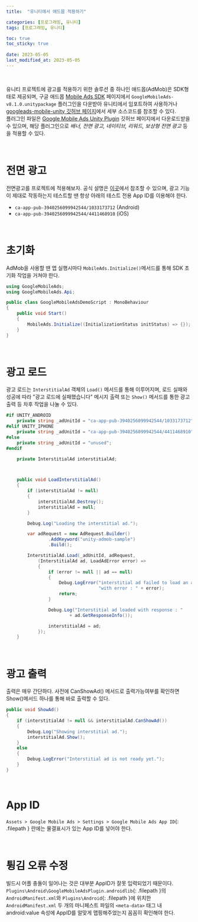 ```yaml
---
title:  "유니티에서 애드몹 적용하기"

categories: [프로그래밍, 유니티]
tags: [프로그래밍, 유니티]

toc: true
toc_sticky: true
 
date: 2023-05-05
last_modified_at: 2023-05-05
---
```


<br>

유니티 프로젝트에 광고를 적용하기 위한 솔루션 중 하나인 애드몹(AdMob)은 SDK형태로 제공되며, 구글 애드몹 [Mobile Ads SDK](https://developers.google.com/admob/unity/quick-start?hl=ko) 페이지에서 `GoogleMobileAds-v8.1.0.unitypackage` 플러그인을 다운받아 유니티에서 임포트하여 사용하거나 [googleads-mobile-unity 깃허브 페이지](https://github.com/googleads/googleads-mobile-unity/tree/main/source)에서 세부 소스코드를 참조할 수 있다.  
플러그인 파일은 [Google Mobile Ads Unity Plugin](https://github.com/googleads/googleads-mobile-unity/releases/tag/v8.1.0) 깃허브 페이지에서 다운로드받을 수 있으며, 해당 플러그인으로 _배너, 전면 광고, 네이티브, 리워드, 보상형 전면 광고_ 등을 적용할 수 있다.

<br>

# 전면 광고

전면광고를 프로젝트에 적용해보자. 공식 설명은 [이곳](https://developers.google.com/admob/unity/interstitial?hl=ko)에서 참조할 수 있으며, 광고 기능이 제대로 작동하는지 테스트할 땐 항상 아래의 테스트 전용 App ID를 이용해야 한다.  

- `ca-app-pub-3940256099942544/1033173712` (Android)
- `ca-app-pub-3940256099942544/4411468910` (iOS)

<br>

# 초기화

AdMob을 사용할 땐 앱 실행시마다 `MobileAds.Initialize()`메서드를 통해 SDK 초기화 작업을 거쳐야 한다.

```cs
using GoogleMobileAds;
using GoogleMobileAds.Api;

public class GoogleMobileAdsDemoScript : MonoBehaviour
{
    public void Start()
    {
        MobileAds.Initialize((InitializationStatus initStatus) => {});
    }
}
```

<br>

# 광고 로드

광고 로드는 `InterstitialAd` 객체의 `Load()` 메서드를 통해 이루어지며, 로드 실패와 성공에 따라 "광고 로드에 실패했습니다" 메시지 출력 또는 `Show()` 메서드를 통한 광고 출력 등 차후 작업을 나눌 수 있다.

```cs
#if UNITY_ANDROID
    private string _adUnitId = "ca-app-pub-3940256099942544/1033173712";
#elif UNITY_IPHONE
    private string _adUnitId = "ca-app-pub-3940256099942544/4411468910";
#else
    private string _adUnitId = "unused";
#endif

    private InterstitialAd interstitialAd;



    public void LoadInterstitialAd()
    {
        if (interstitialAd != null)
        {
            interstitialAd.Destroy();
            interstitialAd = null;
        }

        Debug.Log("Loading the interstitial ad.");

        var adRequest = new AdRequest.Builder()
                .AddKeyword("unity-admob-sample")
                .Build();

        InterstitialAd.Load(_adUnitId, adRequest,
            (InterstitialAd ad, LoadAdError error) =>
            {
                if (error != null || ad == null)
                {
                    Debug.LogError("interstitial ad failed to load an ad " +
                                   "with error : " + error);
                    return;
                }

                Debug.Log("Interstitial ad loaded with response : "
                        + ad.GetResponseInfo());

                interstitialAd = ad;
            });
    }
```

<br>

# 광고 출력

출력은 매우 간단하다. 사전에 CanShowAd() 메서드로 출력가능여부를 확인하면 Show()메서드 하나를 통해 바로 출력할 수 있다.

```cs
public void ShowAd()
{
    if (interstitialAd != null && interstitialAd.CanShowAd())
    {
        Debug.Log("Showing interstitial ad.");
        interstitialAd.Show();
    }
    else
    {
        Debug.LogError("Interstitial ad is not ready yet.");
    }
}
```

<br>

# App ID

`Assets > Google Mobile Ads > Settings > Google Mobile Ads App ID`{: .filepath } 란에는 물결표시가 있는 App ID를 넣어야 한다.

<br>

# 튕김 오류 수정

빌드시 어플 충돌이 일어나는 것은 대부분 AppID가 잘못 입력되었기 때문이다. `Plugins\Android\GoogleMobileAdsPlugin.androidlib`{: .filepath }의 `AndroidManifest.xml`와 `Plugins\Android`{: .filepath }에 위치한 `AndroidManifest.xml` 두 개의 마니페스트 파일의 `<meta-data>` 태그 내 android:value 속성에 AppID를 알맞게 맵핑해주었는지 꼼꼼히 확인해야 한다.